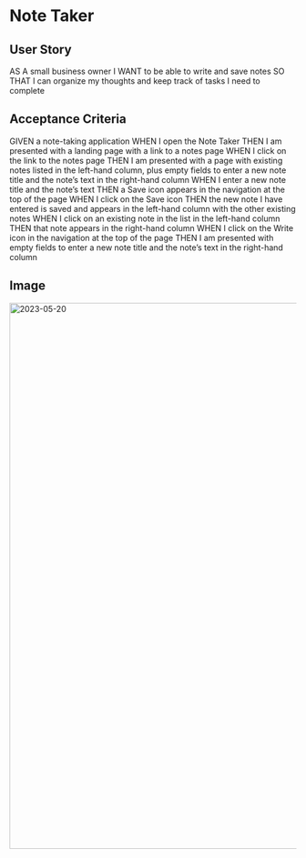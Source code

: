 # Note Taker 

## User Story
AS A small business owner
I WANT to be able to write and save notes
SO THAT I can organize my thoughts and keep track of tasks I need to complete

##  Acceptance Criteria
GIVEN a note-taking application
WHEN I open the Note Taker
THEN I am presented with a landing page with a link to a notes page
WHEN I click on the link to the notes page
THEN I am presented with a page with existing notes listed in the left-hand column, plus empty fields to enter a new note title and the note’s text in the right-hand column
WHEN I enter a new note title and the note’s text
THEN a Save icon appears in the navigation at the top of the page
WHEN I click on the Save icon
THEN the new note I have entered is saved and appears in the left-hand column with the other existing notes
WHEN I click on an existing note in the list in the left-hand column
THEN that note appears in the right-hand column
WHEN I click on the Write icon in the navigation at the top of the page
THEN I am presented with empty fields to enter a new note title and the note’s text in the right-hand column

## Image
<img width="960" alt="2023-05-20" src="https://github.com/LatinLady/Note-Taker/assets/118027404/211f80fb-c249-4d51-b536-7f2459c24e97">



